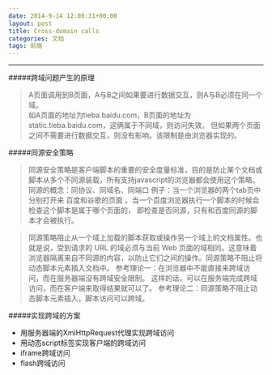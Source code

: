 ```yaml
---
date: 2014-9-14 12:00:31+00:00
layout: post
title: Cross-domain calls
categories: 文档
tags: 前端
---
```


----------

#####跨域问题产生的原理
 

> A页面调用到B页面，A与B之间如果要进行数据交互，则A与B必须在同一个域。   
> 如A页面的地址为tieba.baidu.com，B页面的地址为static.tieba.baidu.com，这俩属于不同域，则访问失效。
>      但如果两个页面之间不需要进行数据交互，则没有影响。该限制是由浏览器实现的。

#####同源安全策略

> 同源安全策略是客户端脚本的重要的安全度量标准，目的是防止某个文档或脚本从多个不同源装载，所有支持javascript的浏览器都会使用这个策略。
> 同源的概念：同协议、同域名、同端口 例子：当一个浏览器的两个tab页中分别打开来 百度和谷歌的页面
> 。当一个百度浏览器执行一个脚本的时候会检查这个脚本是属于哪个页面的， 即检查是否同源，只有和百度同源的脚本才会被执行。

> 同源策略阻止从一个域上加载的脚本获取或操作另一个域上的文档属性。也就是说，受到请求的 URL 的域必须与当前 Web
> 页面的域相同。这意味着浏览器隔离来自不同源的内容，以防止它们之间的操作。同源策略不阻止将动态脚本元素插入文档中。
> 参考理论一：在浏览器中不能直接来跨域访问，而在服务器端没有跨域安全限制。 这样的话，可以在服务端完成跨域访问，而在客户端来取得结果就可以了。
> 参考理论二：同源策略不阻止动态脚本元素插入，脚本访问可以跨域。

#####实现跨域的方案

 - 用服务器端的XmlHttpRequest代理实现跨域访问
 - 用动态script标签实现客户端的跨域访问
 - iframe跨域访问
 - flash跨域访问
 

